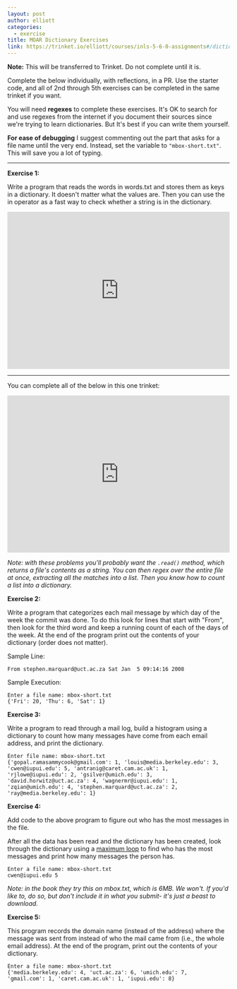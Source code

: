 ```yaml
---
layout: post
author: elliott
categories:
  - exercise
title: MOAR Dictionary Exercises
link: https://trinket.io/elliott/courses/inls-5-6-0-assignments#/dictionaries-assignments/days-of-the-week
---
```


**Note:** This will be transferred to Trinket.  Do not complete until it is.

Complete the below individually, with reflections, in a PR.  Use the starter code, and all of 2nd through 5th exercises can be completed in the same trinket if you want.

You will need **regexes** to complete these exercises.  It's OK to search for and use regexes
from the internet if you document their sources since we're trying to learn dictionaries. But
It's best if you can write them yourself.

**For ease of debugging** I suggest commenting out the part that asks for a file name
until the very end.  Instead, set the variable to `"mbox-short.txt"`.  This will save you a lot of typing.

___

**Exercise 1:**

Write a program that reads the words in words.txt and stores them as keys in a dictionary. It doesn't
matter what the values are. Then you can use the in operator as a fast way to check whether a string is in the dictionary.

<iframe src="https://trinket.io/embed/python3/d2a4bf04f5" width="100%" height="356" frameborder="0" marginwidth="0" marginheight="0" allowfullscreen></iframe>

___

You can complete all of the below in this one trinket:

<iframe src="https://trinket.io/embed/python3/a2178ed680" width="100%" height="356" frameborder="0" marginwidth="0" marginheight="0" allowfullscreen></iframe>


*Note: with these problems you'll probably want the `.read()` method, which returns a file's contents as a string.  You can then regex over the entire file at once, extracting all the matches into a list. Then you know how to count a list into a dictionary.*


**Exercise 2:**

Write a program that categorizes each mail message by which day of the week the commit was done.
To do this look for lines that start with "From", then look for the third word and keep a running
count of each of the days of the week. At the end of the program print out the contents of your dictionary (order does not matter).

Sample Line:

    From stephen.marquard@uct.ac.za Sat Jan  5 09:14:16 2008

Sample Execution:

```
Enter a file name: mbox-short.txt
{'Fri': 20, 'Thu': 6, 'Sat': 1}
```

**Exercise 3:**

Write a program to read through a mail log, build a histogram using
a dictionary to count how many messages have come from each email address, and print the dictionary.

```
Enter file name: mbox-short.txt
{'gopal.ramasammycook@gmail.com': 1, 'louis@media.berkeley.edu': 3,
'cwen@iupui.edu': 5, 'antranig@caret.cam.ac.uk': 1,
'rjlowe@iupui.edu': 2, 'gsilver@umich.edu': 3,
'david.horwitz@uct.ac.za': 4, 'wagnermr@iupui.edu': 1,
'zqian@umich.edu': 4, 'stephen.marquard@uct.ac.za': 2,
'ray@media.berkeley.edu': 1}
```

**Exercise 4:**

Add code to the above program to figure out who has the most messages in the file.

After all the data has been read and the dictionary has been created, look through
the dictionary using a [maximum loop](http://ils.unc.edu/~eah13/textbook/05-iterations.html#maximum-and-minimum-loops) to find who has the
most messages and print how many messages the person has.

```
Enter a file name: mbox-short.txt
cwen@iupui.edu 5
```

*Note: in the book they try this on mbox.txt, which is 6MB.  We won't.  If you'd like to, do so, but don't include it in what you submit- it's just a beast to download.*

**Exercise 5:**

This program records the domain name (instead of the address) where the message was
sent from instead of who the mail came from (i.e., the whole email address). At the
end of the program, print out the contents of your dictionary.

```
Enter a file name: mbox-short.txt
{'media.berkeley.edu': 4, 'uct.ac.za': 6, 'umich.edu': 7,
'gmail.com': 1, 'caret.cam.ac.uk': 1, 'iupui.edu': 8}
```